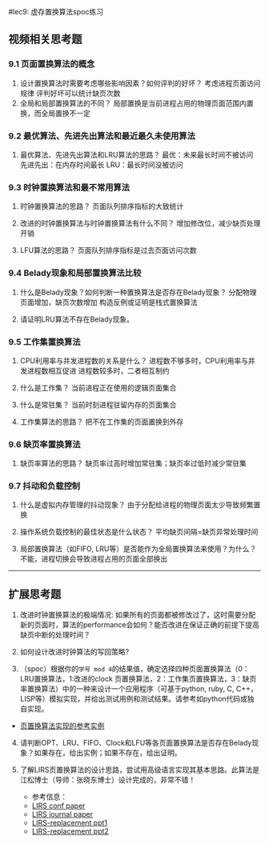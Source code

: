 #lec9: 虚存置换算法spoc练习

## 视频相关思考题

### 9.1 页面置换算法的概念

1. 设计置换算法时需要考虑哪些影响因素？如何评判的好坏？
考虑进程页面访问规律
评判好坏可以统计缺页次数
2. 全局和局部置换算法的不同？
局部置换是当前进程占用的物理页面范围内置换，而全局置换不一定

### 9.2 最优算法、先进先出算法和最近最久未使用算法

1. 最优算法、先进先出算法和LRU算法的思路？
最优：未来最长时间不被访问
先进先出：在内存时间最长
LRU：最长时间没被访问

### 9.3 时钟置换算法和最不常用算法

1. 时钟置换算法的思路？
页面队列排序指标的大致统计

2. 改进的时钟置换算法与时钟置换算法有什么不同？
增加修改位，减少缺页处理开销

3. LFU算法的思路？
页面队列排序指标是过去页面访问次数

### 9.4 Belady现象和局部置换算法比较

1. 什么是Belady现象？如何判断一种置换算法是否存在Belady现象？
分配物理页面增加，缺页次数增加
构造反例或证明是栈式置换算法

2. 请证明LRU算法不存在Belady现象。

### 9.5 工作集置换算法

1. CPU利用率与并发进程数的关系是什么？
进程数不够多时，CPU利用率与并发进程数相互促进
进程数较多时，二者相互制约

2. 什么是工作集？
当前进程正在使用的逻辑页面集合

3. 什么是常驻集？
当前时刻进程驻留内存的页面集合

4. 工作集算法的思路？
把不在工作集的页面置换到外存

### 9.6 缺页率置换算法

1. 缺页率算法的思路？
缺页率过高时增加常驻集；缺页率过低时减少常驻集

### 9.7 抖动和负载控制

1. 什么是虚拟内存管理的抖动现象？
由于分配给进程的物理页面太少导致频繁置换

2. 操作系统负载控制的最佳状态是什么状态？
平均缺页间隔=缺页异常处理时间

3. 局部置换算法（如FIFO, LRU等）是否能作为全局置换算法来使用？为什么？
不能，进程切换会导致进程占用的页面全部换出
----

## 扩展思考题

1.  改进时钟置换算法的极端情况: 如果所有的页面都被修改过了，这时需要分配新的页面时，算法的performance会如何？能否改进在保证正确的前提下提高缺页中断的处理时间？

2.  如何设计改进时钟算法的写回策略?

3. （spoc）根据你的`学号 mod 4`的结果值，确定选择四种页面置换算法（0：LRU置换算法，1:改进的clock 页置换算法，2：工作集页置换算法，3：缺页率置换算法）中的一种来设计一个应用程序（可基于python, ruby, C, C++，LISP等）模拟实现，并给出测试用例和测试结果。请参考如python代码或独自实现。
 - [页置换算法实现的参考实例](https://github.com/chyyuu/ucore_lab/blob/master/related_info/lab3/page-replacement-policy.py)     

4. 请判断OPT、LRU、FIFO、Clock和LFU等各页面置换算法是否存在Belady现象？如果存在，给出实例；如果不存在，给出证明。

5. 了解LIRS页置换算法的设计思路，尝试用高级语言实现其基本思路。此算法是江松博士（导师：张晓东博士）设计完成的，非常不错！
	- 参考信息：
 	- [LIRS conf paper](http://www.ece.eng.wayne.edu/~sjiang/pubs/papers/jiang02_LIRS.pdf)
	 - [LIRS journal paper](http://www.ece.eng.wayne.edu/~sjiang/pubs/papers/jiang05_LIRS.pdf)
	 - [LIRS-replacement ppt1](http://dragonstar.ict.ac.cn/course_09/XD_Zhang/(6)-LIRS-replacement.pdf)
	 - [LIRS-replacement ppt2](http://www.ece.eng.wayne.edu/~sjiang/Projects/LIRS/sig02.ppt)
